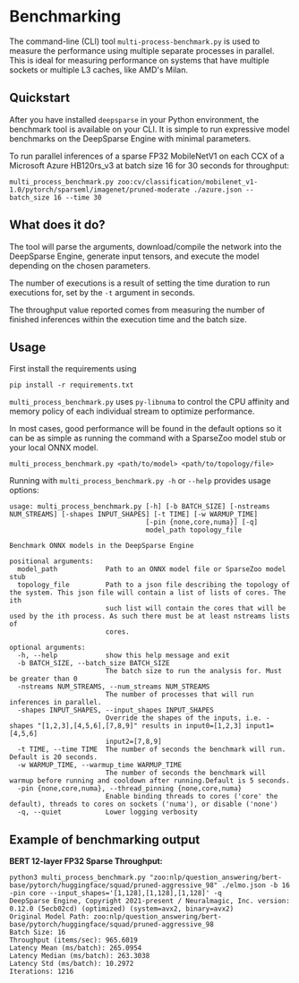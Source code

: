 <!--
Copyright (c) 2021 - present / Neuralmagic, Inc. All Rights Reserved.

Licensed under the Apache License, Version 2.0 (the "License");
you may not use this file except in compliance with the License.
You may obtain a copy of the License at

   http://www.apache.org/licenses/LICENSE-2.0

Unless required by applicable law or agreed to in writing,
software distributed under the License is distributed on an "AS IS" BASIS,
WITHOUT WARRANTIES OR CONDITIONS OF ANY KIND, either express or implied.
See the License for the specific language governing permissions and
limitations under the License.
-->

# Benchmarking

The command-line (CLI) tool `multi-process-benchmark.py` is used to measure the performance using multiple separate processes in parallel. This is ideal for measuring performance on systems that have multiple sockets or multiple L3 caches, like AMD's Milan.

## Quickstart

After you have installed `deepsparse` in your Python environment, the benchmark tool is available on your CLI. It is simple to run expressive model benchmarks on the DeepSparse Engine with minimal parameters.

To run parallel inferences of a sparse FP32 MobileNetV1 on each CCX of a Microsoft Azure HB120rs\_v3 at batch size 16 for 30 seconds for throughput:

```
multi_process_benchmark.py zoo:cv/classification/mobilenet_v1-1.0/pytorch/sparseml/imagenet/pruned-moderate ./azure.json --batch_size 16 --time 30
```

## What does it do?

The tool will parse the arguments, download/compile the network into the DeepSparse Engine, generate input tensors, and execute the model depending on the chosen parameters.

The number of executions is a result of setting the time duration to run executions for, set by the `-t` argument in seconds.

The throughput value reported comes from measuring the number of finished inferences within the execution time and the batch size.


## Usage

First install the requirements using
```
pip install -r requirements.txt
```
`multi_process_benchmark.py` uses `py-libnuma` to control the CPU affinity and memory policy of each individual stream to optimize performance.

In most cases, good performance will be found in the default options so it can be as simple as running the command with a SparseZoo model stub or your local ONNX model.

```
multi_process_benchmark.py <path/to/model> <path/to/topology/file>
```

Running with `multi_process_benchmark.py -h` or `--help` provides usage options:

```
usage: multi_process_benchmark.py [-h] [-b BATCH_SIZE] [-nstreams NUM_STREAMS] [-shapes INPUT_SHAPES] [-t TIME] [-w WARMUP_TIME]
                                  [-pin {none,core,numa}] [-q]
                                  model_path topology_file

Benchmark ONNX models in the DeepSparse Engine

positional arguments:
  model_path            Path to an ONNX model file or SparseZoo model stub
  topology_file         Path to a json file describing the topology of the system. This json file will contain a list of lists of cores. The ith
                        such list will contain the cores that will be used by the ith process. As such there must be at least nstreams lists of
                        cores.

optional arguments:
  -h, --help            show this help message and exit
  -b BATCH_SIZE, --batch_size BATCH_SIZE
                        The batch size to run the analysis for. Must be greater than 0
  -nstreams NUM_STREAMS, --num_streams NUM_STREAMS
                        The number of processes that will run inferences in parallel.
  -shapes INPUT_SHAPES, --input_shapes INPUT_SHAPES
                        Override the shapes of the inputs, i.e. -shapes "[1,2,3],[4,5,6],[7,8,9]" results in input0=[1,2,3] input1=[4,5,6]
                        input2=[7,8,9]
  -t TIME, --time TIME  The number of seconds the benchmark will run. Default is 20 seconds.
  -w WARMUP_TIME, --warmup_time WARMUP_TIME
                        The number of seconds the benchmark will warmup before running and cooldown after running.Default is 5 seconds.
  -pin {none,core,numa}, --thread_pinning {none,core,numa}
                        Enable binding threads to cores ('core' the default), threads to cores on sockets ('numa'), or disable ('none')
  -q, --quiet           Lower logging verbosity
```

## Example of benchmarking output

**BERT 12-layer FP32 Sparse Throughput:**

```
python3 multi_process_benchmark.py "zoo:nlp/question_answering/bert-base/pytorch/huggingface/squad/pruned-aggressive_98" ./elmo.json -b 16  -pin core --input_shapes='[1,128],[1,128],[1,128]' -q
DeepSparse Engine, Copyright 2021-present / Neuralmagic, Inc. version: 0.12.0 (5ecb02cd) (optimized) (system=avx2, binary=avx2)
Original Model Path: zoo:nlp/question_answering/bert-base/pytorch/huggingface/squad/pruned-aggressive_98
Batch Size: 16
Throughput (items/sec): 965.6019
Latency Mean (ms/batch): 265.0954
Latency Median (ms/batch): 263.3038
Latency Std (ms/batch): 10.2972
Iterations: 1216
```
